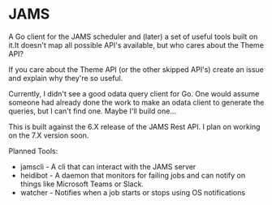 # JAMS
A Go client for the JAMS scheduler and (later) a set of useful tools built on it.It doesn't map all possible API's available, but who cares about the Theme API?

If you care about the Theme API (or the other skipped API's) create an issue and explain why they're so useful.

Currently, I didn't see a good odata query client for Go. One would assume someone had already done the work to make an odata client to generate the queries, but I can't find one. Maybe I'll build one...

This is built against the 6.X release of the JAMS Rest API. I plan on working on the 7.X version soon.

Planned Tools:

* jamscli - A cli that can interact with the JAMS server
* heidibot - A daemon that monitors for failing jobs and can notify on things
like Microsoft Teams or Slack.
* watcher - Notifies when a job starts or stops using OS notifications

